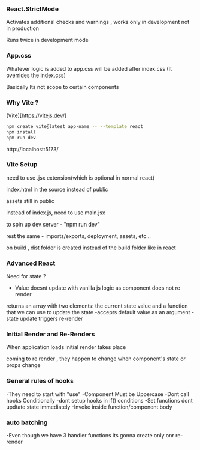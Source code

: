 ### React.StrictMode

Activates additional checks and warnings , works only in development not in production

Runs twice in development mode

### App.css

Whatever logic is added to app.css will be added after index.css (It overrides the index.css)

Basically Its not scope to certain components

### Why Vite ?

(Vite)[https://vitejs.dev/]

```sh
npm create vite@latest app-name -- --template react
npm install
npm run dev

```

http://localhost:5173/

### Vite Setup

need to use .jsx extension(which is optional in normal react)

index.html in the source instead of public

assets still in public

instead of index.js, need to use main.jsx

to spin up dev server - "npm run dev"

rest the same - imports/exports, deployment, assets, etc...

on build , dist folder is created instead of the build folder like in react

### Advanced React

Need for state ?

- Value doesnt update with vanilla js logic as component does not re render

returns an array with two elements: the current state value and a function that we can use to update the state
-accepts default value as an argument
-state update triggers re-render

### Initial Render and Re-Renders

When application loads initial render takes place

coming to re render , they happen to change when component's state or props change

### General rules of hooks

-They need to start with "use"
-Component Must be Uppercase
-Dont call hooks Conditionally
-dont setup hooks in if() conditions
-Set functions dont updtate state immediately
-Invoke inside function/component body

### auto batching

-Even though we have 3 handler functions its gonna create only onr re-render
